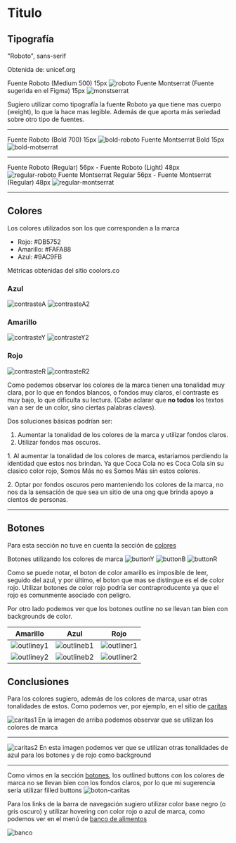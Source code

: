 # Titulo

## Tipografía

"Roboto", sans-serif

Obtenida de: unicef.org

Fuente Roboto (Medium 500) 15px
![roboto](/images/nav.jpg)
Fuente Montserrat (Fuente sugerida en el Figma) 15px
![monstserrat](/images/nav2.jpg)

Sugiero utilizar como tipografía la fuente Roboto ya que tiene mas cuerpo (weight), lo que la hace mas legible. Además de que aporta más seriedad sobre otro tipo de fuentes.

---

Fuente Roboto (Bold 700) 15px
![bold-roboto](/images/bold.jpg)
Fuente Montserrat Bold 15px
![bold-motserrat](/images/bold2.jpg)

---

Fuente Roboto (Regular) 56px - Fuente Roboto (Light) 48px
![regular-roboto](/images/hero.jpg)
Fuente Montserrat Regular 56px - Fuente Montserrat (Regular) 48px
![regular-montserrat](/images/hero2.jpg)

---

## Colores

Los colores utilizados son los que corresponden a la marca

+ Rojo: #DB5752
+ Amarillo: #FAFA88
+ Azul: #9AC9FB

Métricas obtenidas del sitio coolors.co

### Azul

![contrasteA](/images/contrast2.jpg)
![contrasteA2](/images/contrast.jpg)

### Amarillo

![contrasteY](/images/contrastY.jpg)
![contrasteY2](/images/contrastY2.jpg)

### Rojo

![contrasteR](/images/contrastR.jpg)
![contrasteR2](/images/contrastR2.jpg)

Como podemos observar los colores de la marca tienen una tonalidad muy clara, por lo que en fondos blancos, o fondos muy claros, el contraste es muy bajo, lo que dificulta su lectura. (Cabe aclarar que **no todos** los textos van a ser de un color, sino ciertas palabras claves).

Dos soluciones básicas podrían ser:

1. Aumentar la tonalidad de los colores de la marca y utilizar fondos claros.
2. Utilizar fondos mas oscuros.

1\. Al aumentar la tonalidad de los colores de marca, estariamos perdiendo la identidad que estos nos brindan. Ya que Coca Cola no es Coca Cola sin su clasico color rojo, Somos Más no es Somos Más sin estos colores.

2\. Optar por fondos oscuros pero manteniendo los colores de la marca, no nos da la sensación de que sea un sitio de una ong que brinda apoyo a cientos de personas.

---

## Botones

Para esta sección no tuve en cuenta la sección de [colores](#colores)

Botones utilizando los colores de marca
![buttonY](/images/buttons2.jpg)
![buttonB](/images/buttons3.jpg)
![buttonR](/images/buttons.jpg)

Como se puede notar, el boton de color amarillo es imposible de leer, seguido del azul, y por último, el boton que mas se distingue es el de color rojo.
Utilizar botones de color rojo podría ser contraproducente ya que el rojo es comunmente asociado con peligro.

Por otro lado podemos ver que los botones outline no se llevan tan bien con backgrounds de color.

|Amarillo|Azul|Rojo|
|-----------------------------|-----------------------------|-----------------------------|
|![outliney1](/images/outline-yb.jpg)|![outlineb1](/images/outline-by.jpg)|![outliner1](/images/outline-rb.jpg)|
|![outliney2](/images/outline-yr.jpg)|![outlineb2](/images/outline-br.jpg)|![outliner2](/images/outline-ry.jpg)|

## Conclusiones

Para los colores sugiero, además de los colores de marca, usar otras tonalidades de estos.
Como podemos ver, por ejemplo, en el sitio de [caritas](https://caritas.org.ar)

![caritas1](/images/caritas.jpg)
En la imagen de arriba podemos observar que se utilizan los colores de marca

---

![caritas2](/images/caritas2.jpg)
En esta imagen podemos ver que se utilizan otras tonalidades de azul para los botones y de rojo como background

---

Como vimos en la sección [botones](#botones), los outlined buttons con los colores de marca no se llevan bien con los fondos claros, por lo que mi sugerencia sería utilizar filled buttons
![boton-caritas](/images/boton-caritas.jpg)

Para los links de la barra de navegación sugiero utilizar color base negro (o gris oscuro) y utilizar hovering con color rojo o azul de marca, como podemos ver en el menú de [banco de alimentos](https://www.bancodealimentos.org.ar)

![banco](/images/banco.png)

